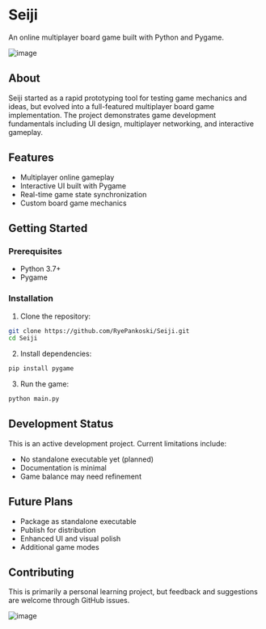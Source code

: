 # Seiji

An online multiplayer board game built with Python and Pygame.

![image](https://github.com/user-attachments/assets/e2957c5e-d5f7-4ea0-9b5f-846150aff5f3)

## About

Seiji started as a rapid prototyping tool for testing game mechanics and ideas, but evolved into a full-featured multiplayer board game implementation. 
The project demonstrates game development fundamentals including UI design, multiplayer networking, and interactive gameplay.

## Features

- Multiplayer online gameplay
- Interactive UI built with Pygame
- Real-time game state synchronization
- Custom board game mechanics

## Getting Started

### Prerequisites

- Python 3.7+
- Pygame

### Installation

1. Clone the repository:
```bash
git clone https://github.com/RyePankoski/Seiji.git
cd Seiji
```

2. Install dependencies:
```bash
pip install pygame
```

3. Run the game:
```bash
python main.py
```

## Development Status

This is an active development project. Current limitations include:
- No standalone executable yet (planned)
- Documentation is minimal
- Game balance may need refinement

## Future Plans

- Package as standalone executable
- Publish for distribution
- Enhanced UI and visual polish
- Additional game modes

## Contributing

This is primarily a personal learning project, but feedback and suggestions are welcome through GitHub issues.



![image](https://github.com/user-attachments/assets/52083e9d-ccbf-47bb-b977-b2da3844201b)




